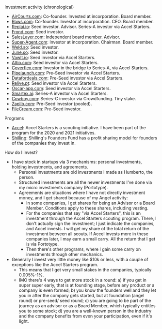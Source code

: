 Investment activity (chronological)

- [AirCourts.com](https://aircourts.com): Co-founder. Invested at incorporation. Board member.
- [Rows.com](https://rows.com): Co-founder. Investor at incorporation. CEO. Board member.
- [Replai.io](https://replai.io): Seed investor. Advisor. Series-A investor via Accel Starters.
- [Frond.com](https://frond.com): Seed investor.
- [SalesLayer.com](https://saleslayer.com): Independent board member. Advisor.
- [Super-Agent.com](https://super-agent.com): Investor at incorporation. Chairman. Board member.
- [Weld.so](https://weld.so): Seed investor.
- [June.so](https://june.so): Seed investor.
- [Vawlt.io](https://vawlt.io): Seed investor via Accel Starters. 
- [Attio.com](https://attio.com): Seed investor via Accel Starters.
- [Coverflex.com](https://coverflex.com): Investor in the bridge to Series-A, via Accel Starters.
- [Pipelaunch.com](https://pipelaunch.com): Pre-Seed investor via Accel Starters.
- [Datafordeals.com](https://datafordeals.com): Pre-Seed investor via Accel Starters.
- [Relive.pt](https://relive.pt): Seed investor via Accel Starters.
- [Oscar-app.com](https://oscar-app.com): Seed investor via Accel Starters.
- [Smartex.ai](https://smartex.ai): Series-A investor via Accel Starters.
- [Cowboy.com](https://cowboy.com): Series-C investor via Crowdfunding. Tiny stake.
- [Zaplib.com](https://zaplib.com): Pre-Seed investor (pooled).
- [FileCream.com](https://filecream.com): Pre-Seed investor.

Programs
- [Accel](https://accel.com): Accel Starters is a scouting initiative. I have been part of the program for the 2020 and 2021 initiatives.
- [Shilling](https://shilling.vc): Shilling's Founders Fund has a profit sharing model for founders of the companies they invest in.

How do I invest?
- I have stock in startups via 3 mechanisms: personal investments, holding investments, and agreements.
    - Personal investments are old investments I made as Humberto, the person. 
    - Structured investments are all the newer investments I've done via my micro investments company (Portotype).
    - Agreements are situations where I have not directly investment money, and I get shared because of my Angel activity:
        - In some companies, I get shares for being an Advisor or a Board Member. Conditions apply to these shares, including vesting.
        - For the companies that say "via Accel Starters", this is an investment through the Accel Starters scouting program. There, I don't actually sign the investment; I just indicate the companies, and Accel invests. I will get my share of the total return of the investment between all scouts. If Accel invests more in these companies later, I may earn a small carry. All the return that I get is via Portotype.
        - Then there's other programs, where I gain some carry on investments through other mechanics.    
- Generally I invest very little money like $10k or less, with a couple of exceptions like the Accel Starters program. 
    - This means that I get very small stakes in the companies, typically 0.005%-1%.
    - IMO there's 4 ways to get more stock in a round: a) if you get in super super early, that is at founding stage, before any product or a company is even formed; b) you know the founders well and they let you in after the company gets started, but at foundation (angel round) or pre-seed/ seed round; c) you are going to be part of the journey as an advisor or as a Board Member, which typically entitles you to some stock; d) you are a well-known person in the industry and the company benefits from even your participation, even if it's light.
